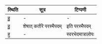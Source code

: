 | स्थिति | सूत्र | टिप्पणी |
| ----- | ------- | ------ |
| हु॒ | - | - |
| हु॒ | शेषात् कर्तरि परस्मैपदम् | इति परस्मैपदम् |
| हु | - | स्वरभेदमात्रालोपः |
